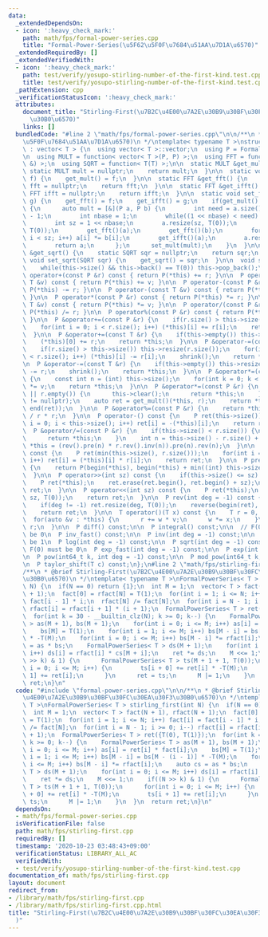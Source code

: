 ```yaml
---
data:
  _extendedDependsOn:
  - icon: ':heavy_check_mark:'
    path: math/fps/formal-power-series.cpp
    title: "Formal-Power-Series(\u5F62\u5F0F\u7684\u51AA\u7D1A\u6570)"
  _extendedRequiredBy: []
  _extendedVerifiedWith:
  - icon: ':heavy_check_mark:'
    path: test/verify/yosupo-stirling-number-of-the-first-kind.test.cpp
    title: test/verify/yosupo-stirling-number-of-the-first-kind.test.cpp
  _pathExtension: cpp
  _verificationStatusIcon: ':heavy_check_mark:'
  attributes:
    document_title: "Stirling-First(\u7B2C\u4E00\u7A2E\u30B9\u30BF\u30FC\u30EA\u30F3\
      \u30B0\u6570)"
    links: []
  bundledCode: "#line 2 \"math/fps/formal-power-series.cpp\"\n\n/**\n * @brief Formal-Power-Series(\u5F62\
    \u5F0F\u7684\u51AA\u7D1A\u6570)\n */\ntemplate< typename T >\nstruct FormalPowerSeries\
    \ : vector< T > {\n  using vector< T >::vector;\n  using P = FormalPowerSeries;\n\
    \n  using MULT = function< vector< T >(P, P) >;\n  using FFT = function< void(P\
    \ &) >;\n  using SQRT = function< T(T) >;\n\n  static MULT &get_mult() {\n   \
    \ static MULT mult = nullptr;\n    return mult;\n  }\n\n  static void set_mult(MULT\
    \ f) {\n    get_mult() = f;\n  }\n\n  static FFT &get_fft() {\n    static FFT\
    \ fft = nullptr;\n    return fft;\n  }\n\n  static FFT &get_ifft() {\n    static\
    \ FFT ifft = nullptr;\n    return ifft;\n  }\n\n  static void set_fft(FFT f, FFT\
    \ g) {\n    get_fft() = f;\n    get_ifft() = g;\n    if(get_mult() == nullptr)\
    \ {\n      auto mult = [&](P a, P b) {\n        int need = a.size() + b.size()\
    \ - 1;\n        int nbase = 1;\n        while((1 << nbase) < need) nbase++;\n\
    \        int sz = 1 << nbase;\n        a.resize(sz, T(0));\n        b.resize(sz,\
    \ T(0));\n        get_fft()(a);\n        get_fft()(b);\n        for(int i = 0;\
    \ i < sz; i++) a[i] *= b[i];\n        get_ifft()(a);\n        a.resize(need);\n\
    \        return a;\n      };\n      set_mult(mult);\n    }\n  }\n\n  static SQRT\
    \ &get_sqrt() {\n    static SQRT sqr = nullptr;\n    return sqr;\n  }\n\n  static\
    \ void set_sqrt(SQRT sqr) {\n    get_sqrt() = sqr;\n  }\n\n  void shrink() {\n\
    \    while(this->size() && this->back() == T(0)) this->pop_back();\n  }\n\n  P\
    \ operator+(const P &r) const { return P(*this) += r; }\n\n  P operator+(const\
    \ T &v) const { return P(*this) += v; }\n\n  P operator-(const P &r) const { return\
    \ P(*this) -= r; }\n\n  P operator-(const T &v) const { return P(*this) -= v;\
    \ }\n\n  P operator*(const P &r) const { return P(*this) *= r; }\n\n  P operator*(const\
    \ T &v) const { return P(*this) *= v; }\n\n  P operator/(const P &r) const { return\
    \ P(*this) /= r; }\n\n  P operator%(const P &r) const { return P(*this) %= r;\
    \ }\n\n  P &operator+=(const P &r) {\n    if(r.size() > this->size()) this->resize(r.size());\n\
    \    for(int i = 0; i < r.size(); i++) (*this)[i] += r[i];\n    return *this;\n\
    \  }\n\n  P &operator+=(const T &r) {\n    if(this->empty()) this->resize(1);\n\
    \    (*this)[0] += r;\n    return *this;\n  }\n\n  P &operator-=(const P &r) {\n\
    \    if(r.size() > this->size()) this->resize(r.size());\n    for(int i = 0; i\
    \ < r.size(); i++) (*this)[i] -= r[i];\n    shrink();\n    return *this;\n  }\n\
    \n  P &operator-=(const T &r) {\n    if(this->empty()) this->resize(1);\n    (*this)[0]\
    \ -= r;\n    shrink();\n    return *this;\n  }\n\n  P &operator*=(const T &v)\
    \ {\n    const int n = (int) this->size();\n    for(int k = 0; k < n; k++) (*this)[k]\
    \ *= v;\n    return *this;\n  }\n\n  P &operator*=(const P &r) {\n    if(this->empty()\
    \ || r.empty()) {\n      this->clear();\n      return *this;\n    }\n    assert(get_mult()\
    \ != nullptr);\n    auto ret = get_mult()(*this, r);\n    return *this = P(begin(ret),\
    \ end(ret));\n  }\n\n  P &operator%=(const P &r) {\n    return *this -= *this\
    \ / r * r;\n  }\n\n  P operator-() const {\n    P ret(this->size());\n    for(int\
    \ i = 0; i < this->size(); i++) ret[i] = -(*this)[i];\n    return ret;\n  }\n\n\
    \  P &operator/=(const P &r) {\n    if(this->size() < r.size()) {\n      this->clear();\n\
    \      return *this;\n    }\n    int n = this->size() - r.size() + 1;\n    return\
    \ *this = (rev().pre(n) * r.rev().inv(n)).pre(n).rev(n);\n  }\n\n  P dot(P r)\
    \ const {\n    P ret(min(this->size(), r.size()));\n    for(int i = 0; i < ret.size();\
    \ i++) ret[i] = (*this)[i] * r[i];\n    return ret;\n  }\n\n  P pre(int sz) const\
    \ {\n    return P(begin(*this), begin(*this) + min((int) this->size(), sz));\n\
    \  }\n\n  P operator>>(int sz) const {\n    if(this->size() <= sz) return {};\n\
    \    P ret(*this);\n    ret.erase(ret.begin(), ret.begin() + sz);\n    return\
    \ ret;\n  }\n\n  P operator<<(int sz) const {\n    P ret(*this);\n    ret.insert(ret.begin(),\
    \ sz, T(0));\n    return ret;\n  }\n\n  P rev(int deg = -1) const {\n    P ret(*this);\n\
    \    if(deg != -1) ret.resize(deg, T(0));\n    reverse(begin(ret), end(ret));\n\
    \    return ret;\n  }\n\n  T operator()(T x) const {\n    T r = 0, w = 1;\n  \
    \  for(auto &v : *this) {\n      r += w * v;\n      w *= x;\n    }\n    return\
    \ r;\n  }\n\n  P diff() const;\n\n  P integral() const;\n\n  // F(0) must not\
    \ be 0\n  P inv_fast() const;\n\n  P inv(int deg = -1) const;\n\n  // F(0) must\
    \ be 1\n  P log(int deg = -1) const;\n\n  P sqrt(int deg = -1) const;\n\n  //\
    \ F(0) must be 0\n  P exp_fast(int deg = -1) const;\n\n  P exp(int deg = -1) const;\n\
    \n  P pow(int64_t k, int deg = -1) const;\n\n  P mod_pow(int64_t k, P g) const;\n\
    \n  P taylor_shift(T c) const;\n};\n#line 2 \"math/fps/stirling-first.cpp\"\n\n\
    /**\n * @brief Stirling-First(\u7B2C\u4E00\u7A2E\u30B9\u30BF\u30FC\u30EA\u30F3\
    \u30B0\u6570)\n */\ntemplate< typename T >\nFormalPowerSeries< T > stirling_first(int\
    \ N) {\n  if(N == 0) return {1};\n  int M = 1;\n  vector< T > fact(N + 1), rfact(N\
    \ + 1);\n  fact[0] = rfact[N] = T(1);\n  for(int i = 1; i <= N; i++) fact[i] =\
    \ fact[i - 1] * i;\n  rfact[N] /= fact[N];\n  for(int i = N - 1; i >= 0; i--)\
    \ rfact[i] = rfact[i + 1] * (i + 1);\n  FormalPowerSeries< T > ret({T(0), T(1)});\n\
    \  for(int k = 30 - __builtin_clz(N); k >= 0; k--) {\n    FormalPowerSeries< T\
    \ > as(M + 1), bs(M + 1);\n    for(int i = 0; i <= M; i++) as[i] = ret[i] * fact[i];\n\
    \    bs[M] = T(1);\n    for(int i = 1; i <= M; i++) bs[M - i] = bs[M - (i - 1)]\
    \ * -T(M);\n    for(int i = 0; i <= M; i++) bs[M - i] *= rfact[i];\n    auto cs\
    \ = as * bs;\n    FormalPowerSeries< T > ds(M + 1);\n    for(int i = 0; i <= M;\
    \ i++) ds[i] = rfact[i] * cs[M + i];\n    ret *= ds;\n    M <<= 1;\n    if((N\
    \ >> k) & 1) {\n      FormalPowerSeries< T > ts(M + 1 + 1, T(0));\n      for(int\
    \ i = 0; i <= M; i++) {\n        ts[i + 0] += ret[i] * -T(M);\n        ts[i +\
    \ 1] += ret[i];\n      }\n      ret = ts;\n      M |= 1;\n    }\n  }\n  return\
    \ ret;\n}\n"
  code: "#include \"formal-power-series.cpp\"\n\n/**\n * @brief Stirling-First(\u7B2C\
    \u4E00\u7A2E\u30B9\u30BF\u30FC\u30EA\u30F3\u30B0\u6570)\n */\ntemplate< typename\
    \ T >\nFormalPowerSeries< T > stirling_first(int N) {\n  if(N == 0) return {1};\n\
    \  int M = 1;\n  vector< T > fact(N + 1), rfact(N + 1);\n  fact[0] = rfact[N]\
    \ = T(1);\n  for(int i = 1; i <= N; i++) fact[i] = fact[i - 1] * i;\n  rfact[N]\
    \ /= fact[N];\n  for(int i = N - 1; i >= 0; i--) rfact[i] = rfact[i + 1] * (i\
    \ + 1);\n  FormalPowerSeries< T > ret({T(0), T(1)});\n  for(int k = 30 - __builtin_clz(N);\
    \ k >= 0; k--) {\n    FormalPowerSeries< T > as(M + 1), bs(M + 1);\n    for(int\
    \ i = 0; i <= M; i++) as[i] = ret[i] * fact[i];\n    bs[M] = T(1);\n    for(int\
    \ i = 1; i <= M; i++) bs[M - i] = bs[M - (i - 1)] * -T(M);\n    for(int i = 0;\
    \ i <= M; i++) bs[M - i] *= rfact[i];\n    auto cs = as * bs;\n    FormalPowerSeries<\
    \ T > ds(M + 1);\n    for(int i = 0; i <= M; i++) ds[i] = rfact[i] * cs[M + i];\n\
    \    ret *= ds;\n    M <<= 1;\n    if((N >> k) & 1) {\n      FormalPowerSeries<\
    \ T > ts(M + 1 + 1, T(0));\n      for(int i = 0; i <= M; i++) {\n        ts[i\
    \ + 0] += ret[i] * -T(M);\n        ts[i + 1] += ret[i];\n      }\n      ret =\
    \ ts;\n      M |= 1;\n    }\n  }\n  return ret;\n}\n"
  dependsOn:
  - math/fps/formal-power-series.cpp
  isVerificationFile: false
  path: math/fps/stirling-first.cpp
  requiredBy: []
  timestamp: '2020-10-23 03:48:43+09:00'
  verificationStatus: LIBRARY_ALL_AC
  verifiedWith:
  - test/verify/yosupo-stirling-number-of-the-first-kind.test.cpp
documentation_of: math/fps/stirling-first.cpp
layout: document
redirect_from:
- /library/math/fps/stirling-first.cpp
- /library/math/fps/stirling-first.cpp.html
title: "Stirling-First(\u7B2C\u4E00\u7A2E\u30B9\u30BF\u30FC\u30EA\u30F3\u30B0\u6570\
  )"
---
```

